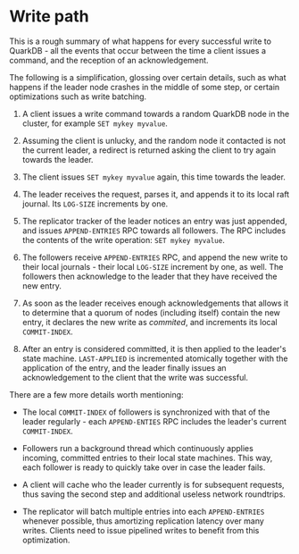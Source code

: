 # Write path

This is a rough summary of what happens for every successful write to
QuarkDB - all the events that occur between the time a client issues a command,
and the reception of an acknowledgement.

The following is a simplification, glossing over certain details, such as what
happens if the leader node crashes in the middle of some step,
or certain optimizations such as write batching.

1. A client issues a write command towards a random QuarkDB node in the cluster,
   for example ```SET mykey myvalue```.

1. Assuming the client is unlucky, and the random node it contacted is not the
   current leader, a redirect is returned asking the client to try again towards
   the leader.

1. The client issues ```SET mykey myvalue``` again, this time towards the leader.

1. The leader receives the request, parses it, and appends it to its local raft journal.
   Its ```LOG-SIZE``` increments by one.

1. The replicator tracker of the leader notices an entry was just appended, and
   issues ```APPEND-ENTRIES``` RPC towards all followers. The RPC includes
   the contents of the write operation: ```SET mykey myvalue```.

1. The followers receive ```APPEND-ENTRIES``` RPC, and append the new write
   to their local journals - their local ```LOG-SIZE``` increment by one, as well.
   The followers then acknowledge to the leader that they have received the
   new entry.

1. As soon as the leader receives enough acknowledgements that allows it to determine
   that a quorum of nodes (including itself) contain the new entry, it declares
   the new write as *commited*, and increments its local ```COMMIT-INDEX```.

1. After an entry is considered committed, it is then applied to the leader's state
   machine. ```LAST-APPLIED``` is incremented atomically together with the application
   of the entry, and the leader finally issues an acknowledgement to the client
   that the write was successful.

There are a few more details worth mentioning:

* The local ```COMMIT-INDEX``` of followers is synchronized with that of the
  leader regularly - each ```APPEND-ENTIES``` RPC includes the
  leader's current ```COMMIT-INDEX```.

* Followers run a background thread which continuously applies incoming, committed
  entries to their local state machines. This way, each follower is ready to quickly
  take over in case the leader fails.

* A client will cache who the leader currently is for subsequent requests, thus
  saving the second step and additional useless network roundtrips.

* The replicator will batch multiple entries into each ```APPEND-ENTRIES``` whenever
  possible, thus amortizing replication latency over many writes. Clients need
  to issue pipelined writes to benefit from this optimization.
